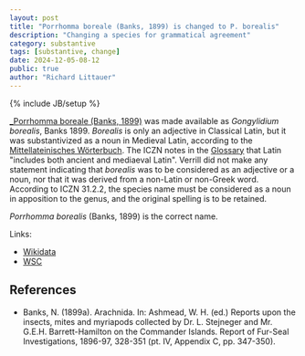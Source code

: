 ```yaml
---
layout: post
title: "Porrhomma boreale (Banks, 1899) is changed to P. borealis"
description: "Changing a species for grammatical agreement"
category: substantive
tags: [substantive, change]
date: 2024-12-05-08-12
public: true
author: "Richard Littauer"
---
```

{% include JB/setup %}

[_Porrhomma boreale (Banks, 1899)](https://wsc.nmbe.ch/species/17349) was made available as _Gongylidium borealis_, Banks 1899. _Borealis_ is only an adjective in Classical Latin, but it was substantivized as a noun in Medieval Latin, according to the [Mittellateinisches Wörterbuch](https://mlat.uzh.ch/dictionaries). The ICZN notes in the [Glossary](https://code.iczn.org/formation-and-treatment-of-names/article-30-gender-of-genus-group-names?frame=1) that Latin "includes both ancient and mediaeval Latin". Verrill did not make any statement indicating that _borealis_ was to be considered as an adjective or a noun, nor that it was derived from a non-Latin or non-Greek word. According to ICZN 31.2.2, the species name must be considered as a noun in apposition to the genus, and the original spelling is to be retained.

_Porrhomma borealis_ (Banks, 1899) is the correct name.

Links:
- [Wikidata](https://www.wikidata.org/wiki/Q2494028)
- [WSC](https://wsc.nmbe.ch/species/17349)

## References

- Banks, N. (1899a). Arachnida. In: Ashmead, W. H. (ed.) Reports upon the insects, mites and myriapods collected by Dr. L. Stejneger and Mr. G.E.H. Barrett-Hamilton on the Commander Islands. Report of Fur-Seal Investigations, 1896-97, 328-351 (pt. IV, Appendix C, pp. 347-350).
